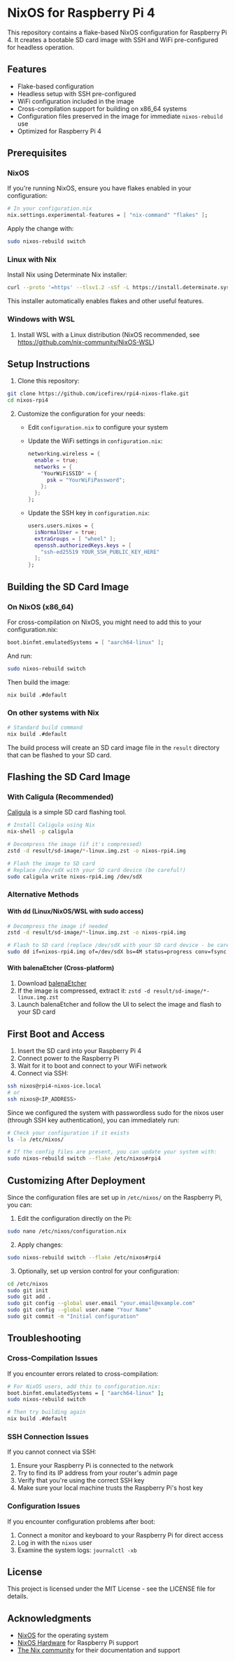 # NixOS for Raspberry Pi 4

This repository contains a flake-based NixOS configuration for Raspberry Pi 4. It creates a bootable SD card image with SSH and WiFi pre-configured for headless operation.

## Features

- Flake-based configuration
- Headless setup with SSH pre-configured
- WiFi configuration included in the image
- Cross-compilation support for building on x86_64 systems
- Configuration files preserved in the image for immediate `nixos-rebuild` use
- Optimized for Raspberry Pi 4

## Prerequisites

### NixOS

If you're running NixOS, ensure you have flakes enabled in your configuration:

```nix
# In your configuration.nix
nix.settings.experimental-features = [ "nix-command" "flakes" ];
```

Apply the change with:

```bash
sudo nixos-rebuild switch
```

### Linux with Nix

Install Nix using Determinate Nix installer:

```bash
curl --proto '=https' --tlsv1.2 -sSf -L https://install.determinate.systems/nix | sh -s -- install
```

This installer automatically enables flakes and other useful features.

### Windows with WSL

1. Install WSL with a Linux distribution (NixOS recommended, see https://github.com/nix-community/NixOS-WSL)

## Setup Instructions

1. Clone this repository:

```bash
git clone https://github.com/icefirex/rpi4-nixos-flake.git
cd nixos-rpi4
```

2. Customize the configuration for your needs:

   - Edit `configuration.nix` to configure your system
   - Update the WiFi settings in `configuration.nix`:
   
     ```nix
     networking.wireless = {
       enable = true;
       networks = {
         "YourWiFiSSID" = {
           psk = "YourWiFiPassword";
         };
       };
     };
     ```
   
   - Update the SSH key in `configuration.nix`:
   
     ```nix
     users.users.nixos = {
       isNormalUser = true;
       extraGroups = [ "wheel" ];
       openssh.authorizedKeys.keys = [
         "ssh-ed25519 YOUR_SSH_PUBLIC_KEY_HERE"
       ];
     };
     ```

## Building the SD Card Image

### On NixOS (x86_64)

For cross-compilation on NixOS, you might need to add this to your configuration.nix:

```nix
boot.binfmt.emulatedSystems = [ "aarch64-linux" ];
```

And run:

```bash
sudo nixos-rebuild switch
```

Then build the image:

```bash
nix build .#default
```

### On other systems with Nix

```bash
# Standard build command
nix build .#default
```

The build process will create an SD card image file in the `result` directory that can be flashed to your SD card.

## Flashing the SD Card Image

### With Caligula (Recommended)

[Caligula](https://github.com/m-frederickson/caligula) is a simple SD card flashing tool.

```bash
# Install Caligula using Nix
nix-shell -p caligula

# Decompress the image (if it's compressed)
zstd -d result/sd-image/*-linux.img.zst -o nixos-rpi4.img

# Flash the image to SD card
# Replace /dev/sdX with your SD card device (be careful!)
sudo caligula write nixos-rpi4.img /dev/sdX
```

### Alternative Methods

#### With dd (Linux/NixOS/WSL with sudo access)

```bash
# Decompress the image if needed
zstd -d result/sd-image/*-linux.img.zst -o nixos-rpi4.img

# Flash to SD card (replace /dev/sdX with your SD card device - be careful!)
sudo dd if=nixos-rpi4.img of=/dev/sdX bs=4M status=progress conv=fsync
```

#### With balenaEtcher (Cross-platform)

1. Download [balenaEtcher](https://www.balena.io/etcher/)
2. If the image is compressed, extract it: `zstd -d result/sd-image/*-linux.img.zst`
3. Launch balenaEtcher and follow the UI to select the image and flash to your SD card

## First Boot and Access

1. Insert the SD card into your Raspberry Pi 4
2. Connect power to the Raspberry Pi
3. Wait for it to boot and connect to your WiFi network
4. Connect via SSH:

```bash
ssh nixos@rpi4-nixos-ice.local
# or
ssh nixos@<IP_ADDRESS>
```

Since we configured the system with passwordless sudo for the nixos user (through SSH key authentication), you can immediately run:

```bash
# Check your configuration if it exists
ls -la /etc/nixos/

# If the config files are present, you can update your system with:
sudo nixos-rebuild switch --flake /etc/nixos#rpi4
```

## Customizing After Deployment

Since the configuration files are set up in `/etc/nixos/` on the Raspberry Pi, you can:

1. Edit the configuration directly on the Pi:

```bash
sudo nano /etc/nixos/configuration.nix
```

2. Apply changes:

```bash
sudo nixos-rebuild switch --flake /etc/nixos#rpi4
```

3. Optionally, set up version control for your configuration:

```bash
cd /etc/nixos
sudo git init
sudo git add .
sudo git config --global user.email "your.email@example.com"
sudo git config --global user.name "Your Name"
sudo git commit -m "Initial configuration"
```

## Troubleshooting

### Cross-Compilation Issues

If you encounter errors related to cross-compilation:

```bash
# For NixOS users, add this to configuration.nix:
boot.binfmt.emulatedSystems = [ "aarch64-linux" ];
sudo nixos-rebuild switch

# Then try building again
nix build .#default
```

### SSH Connection Issues

If you cannot connect via SSH:

1. Ensure your Raspberry Pi is connected to the network
2. Try to find its IP address from your router's admin page
3. Verify that you're using the correct SSH key
4. Make sure your local machine trusts the Raspberry Pi's host key

### Configuration Issues

If you encounter configuration problems after boot:

1. Connect a monitor and keyboard to your Raspberry Pi for direct access
2. Log in with the `nixos` user
3. Examine the system logs: `journalctl -xb`

## License

This project is licensed under the MIT License - see the LICENSE file for details.

## Acknowledgments

- [NixOS](https://nixos.org/) for the operating system
- [NixOS Hardware](https://github.com/NixOS/nixos-hardware) for Raspberry Pi support
- [The Nix community](https://discourse.nixos.org/) for their documentation and support
